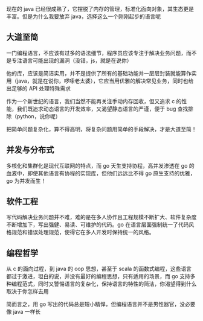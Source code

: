 现在的 java 已经很成熟了，它摆脱了内存的管理，标准化面向对象，其生态更是丰富。但是为什么我要放弃 java，选择这么一个刚刚起步的语言呢

## 大道至简
一门编程语言，不应该有过多的语法细节，程序员应该专注于解决业务问题，而不是专注语言可能出现的漏洞（没错，js，就是在说你）

他的库，应该是简洁实用，并不是提供了所有的基础功能并一层层封装就能算作实用（java，就是在说你，啰嗦老太婆），它应当用优雅的解决常见业务，同时也给出足够的 API 处理特殊需求

作为一个新世纪的语言，我们当然不能再关注手动内存回收，但又追求 c 的性能，我们既追求动态语言的开发效率，又渴望静态语言的严谨，便于 bug 查找排除（python，说你呢）

把简单问题复杂化，算不得高明，将复杂问题用简单的手段解决，才是大道至简！

## 并发与分布式
多核化和集群化是现代互联网的特点，而 go 天生支持协程，高并发渗透在 go 的血液中，即使其他语言有协程的实现库，但他们远远比不得 go 原生支持的优雅，go 为并发而生！

## 软件工程
写代码解决业务问题并不难，难的是在多人协作且工程规模不断扩大、软件复杂度不断增加下，写出强健、易读、可维护的代码。go 在语言层面强制统一了代码风格规范和错误处理规范，使得它在多人开发时保持统一的风格。

## 编程哲学
从 c 的面向过程，到 java 的 oop 思想，甚至于 scala 的函数式编程，这些语言都过于激进，坦白的说，并没有最好的编程思想，只有适用的场景，而 go 支持多种编程范式，同时又警惕语言的复杂化，保持语言的特性的简洁，你渴望得到什么取决于你怎样去用

简而言之，用 go 写出的代码总是短小精悍，但编程语言并不是男性器官，没必要像 java 一样长